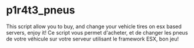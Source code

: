 # p1r4t3_pneus
This script allow you to buy, and change your vehicle tires on esx based servers, enjoy it! Ce script vous permet d'acheter, et de changer les pneus de votre véhicule sur votre serveur utilisant le framework ESX, bon jeu!

